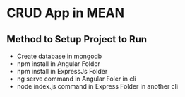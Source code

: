 # CRUD App in MEAN

## Method to Setup Project to Run

- Create database in mongodb
- npm install in Angular Folder
- npm install in ExpressJs Folder
- ng serve command in Angular Foler in cli
- node index.js command in Express Folder in another cli
